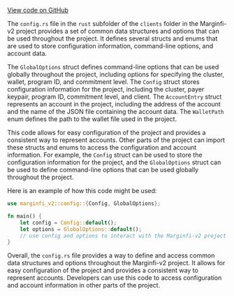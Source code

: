[View code on GitHub](https://github.com/mrgnlabs/marginfi-v2/.autodoc/docs/json/clients)

The `config.rs` file in the `rust` subfolder of the `clients` folder in the Marginfi-v2 project provides a set of common data structures and options that can be used throughout the project. It defines several structs and enums that are used to store configuration information, command-line options, and account data.

The `GlobalOptions` struct defines command-line options that can be used globally throughout the project, including options for specifying the cluster, wallet, program ID, and commitment level. The `Config` struct stores configuration information for the project, including the cluster, payer keypair, program ID, commitment level, and client. The `AccountEntry` struct represents an account in the project, including the address of the account and the name of the JSON file containing the account data. The `WalletPath` enum defines the path to the wallet file used in the project.

This code allows for easy configuration of the project and provides a consistent way to represent accounts. Other parts of the project can import these structs and enums to access the configuration and account information. For example, the `Config` struct can be used to store the configuration information for the project, and the `GlobalOptions` struct can be used to define command-line options that can be used globally throughout the project.

Here is an example of how this code might be used:

```rust
use marginfi_v2::config::{Config, GlobalOptions};

fn main() {
    let config = Config::default();
    let options = GlobalOptions::default();
    // use config and options to interact with the Marginfi-v2 project
}
```

Overall, the `config.rs` file provides a way to define and access common data structures and options throughout the Marginfi-v2 project. It allows for easy configuration of the project and provides a consistent way to represent accounts. Developers can use this code to access configuration and account information in other parts of the project.
